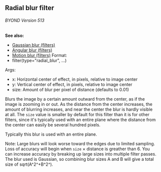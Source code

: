 ## Radial blur filter 
###### BYOND Version 513
**See also:**
+   [Gaussian blur (filters)](/ref/%7Bnotes%7D/filters/blur.md) 
+   [Angular blur (filters)](/ref/%7Bnotes%7D/filters/angular_blur.md) 
+   [Motion blur (filters)](/ref/%7Bnotes%7D/filters/motion_blur.md) <!-- -->
Format:
+   filter(type=\"radial_blur\", \...)
<!-- -->
Args:
+   x: Horizontal center of effect, in pixels, relative to image center
+   y: Vertical center of effect, in pixels, relative to image center
+   size: Amount of blur per pixel of distance (defaults to 0.01)


Blurs the image by a certain amount outward from the center, as
if the image is zooming in or out. As the distance from the center
increases, the amount of blurring increases, and near the center the
blur is hardly visible at all. The `size` value is smaller by default
for this filter than it is for other filters, since it\'s typically used
with an entire plane where the distance from the center can easily be
several hundred pixels. 

Typically this blur is used with an
entire plane. 

Note: Large blurs will look worse toward the
edges due to limited sampling. Loss of accuracy will begin when `size` ×
distance is greather than 6. You can increase accuracy by breaking up
large sizes into multiple filter passes. The blur used is Gaussian, so
combining blur sizes A and B will give a total size of sqrt(A^2^+B^2^).